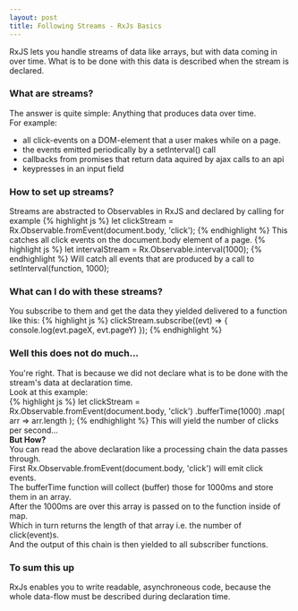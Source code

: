 ```yaml
---
layout: post
title: Following Streams - RxJs Basics
---
```


<div class="message">
  RxJS lets you handle streams of data like arrays, but with data coming in over time. 
  What is to be done with this data is described when the stream is declared.
</div>

### What are streams?

The answer is quite simple: Anything that produces data over time.   
For example: 
- all click-events on a DOM-element that a user makes while on a page. 
- the events emitted periodically by a setInterval() call
- callbacks from promises that return data aquired by ajax calls to an api
- keypresses in an input field

### How to set up streams?  

Streams are abstracted to Observables in RxJS and declared by calling for example
{% highlight js %}
let clickStream = 
  Rx.Observable.fromEvent(document.body, 'click');
{% endhighlight %}
This catches all click events on the document.body element of a page.
{% highlight js %}
let intervalStream = 
  Rx.Observable.interval(1000);
{% endhighlight %}
Will catch all events that are produced by a call to setInterval(function, 1000);

### What can I do with these streams?

You subscribe to them and get the data they yielded delivered to a function like this:
{% highlight js %}
clickStream.subscribe((evt) => {
  console.log(evt.pageX, evt.pageY)
});
{% endhighlight %}

### Well this does not do much...
 
You're right. That is because we did not declare what is to be done with the stream's data at declaration time.   
Look at this example:  
{% highlight js %}
let clickStream = 
  Rx.Observable.fromEvent(document.body, 'click')
    .bufferTime(1000)
    .map( arr => arr.length );
{% endhighlight %}
This will yield the number of clicks per second...   
**But How?**   
You can read the above declaration like a processing chain the data passes through.   
First Rx.Observable.fromEvent(document.body, 'click') will emit click events.   
The bufferTime function will collect (buffer) those for 1000ms and store them in an array.   
After the 1000ms are over this array is passed on to the function inside of map.   
Which in turn returns the length of that array i.e. the number of click(event)s.   
And the output of this chain is then yielded to all subscriber functions.  

### To sum this up

RxJs enables you to write readable, asynchroneous code, because the whole data-flow must be described during declaration time.